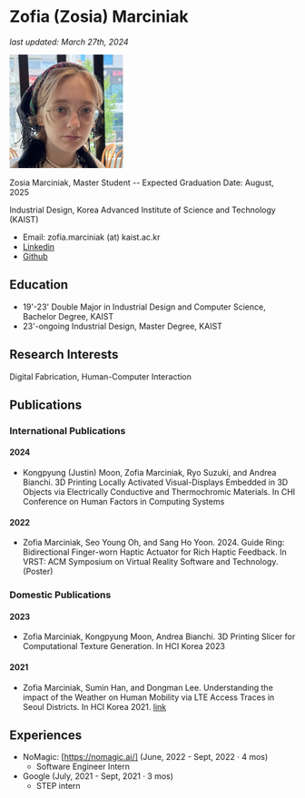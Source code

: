 Zofia (Zosia) Marciniak
===

_last updated: March 27th, 2024_

<img src="./images/zosia-profile-600x600.png" width="200"  />


Zosia Marciniak, Master Student -- Expected Graduation Date: August, 2025

Industrial Design, Korea Advanced Institute of Science and Technology (KAIST)

*   Email: zofia.marciniak (at) kaist.ac.kr
*   [Linkedin](https://www.linkedin.com/in/zosia-marciniak-a2a7a9133/)
*   [Github](https://github.com/ZosiaZamoyska)

## Education

*   19'-23' Double Major in Industrial Design and Computer Science, Bachelor Degree, KAIST
*   23'-ongoing Industrial Design, Master Degree, KAIST

## Research Interests

Digital Fabrication, Human-Computer Interaction

## Publications

### International Publications

#### 2024
- Kongpyung (Justin) Moon, Zofia Marciniak, Ryo Suzuki, and Andrea Bianchi. 3D Printing Locally Activated Visual-Displays Embedded in 3D Objects via Electrically Conductive and Thermochromic Materials. In CHI Conference on Human Factors in Computing Systems 

#### 2022
- Zofia Marciniak, Seo Young Oh, and Sang Ho Yoon. 2024. Guide Ring: Bidirectional Finger-worn Haptic Actuator for Rich Haptic Feedback. In VRST: ACM Symposium on Virtual Reality Software and Technology. (Poster)


### Domestic Publications

#### 2023
- Zofia Marciniak, Kongpyung Moon, Andrea Bianchi. 3D Printing Slicer for Computational Texture Generation. In HCI Korea 2023

#### 2021
- Zofia Marciniak, Sumin Han, and Dongman Lee. Understanding the impact of the Weather on Human Mobility via LTE Access Traces in Seoul Districts. In HCI Korea 2021. [link](https://www.dbpia.co.kr/journal/articleDetail?nodeId=NODE10530300)

## Experiences
- NoMagic: [https://nomagic.ai/] (June, 2022 - Sept, 2022 · 4 mos)
    - Software Engineer Intern
- Google (July, 2021 - Sept, 2021 · 3 mos)
    - STEP intern
